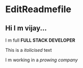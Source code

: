 # EditReadmefile

## Hi I m vijay...

I m full **FULL STACK DEVELOPER**

This is a _itolicised_ text

I m working in a _prowing_ _company_
